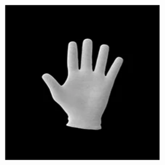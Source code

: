 <a align="center" href='https://github.com/armedev?tab=repositories'>
<!-- <img src='https://raw.githubusercontent.com/armedev/armedev/master/text.gif'/> -->
<img width="500" height="500" src='https://raw.githubusercontent.com/armedev/armedev/master/hand.webp'/>
<!-- <iframe src="https://giphy.com/embed/26n6yBeeXFU8C5j8c" width="480" height="480" frameBorder="0" class="giphy-embed" allowFullScreen></iframe><p><a href="https://giphy.com/gifs/love-art-happy-26n6yBeeXFU8C5j8c">via GIPHY</a></p> -->
</a>
